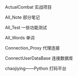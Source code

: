 ActualCombat 实战项目


All_Note 部分笔记


All_Test 一些功能测试


All_Words 单词


Connection_Proxy 代理连接


ConnectUserDataBase 连接数据库


chaojiying——Python 打码平台
